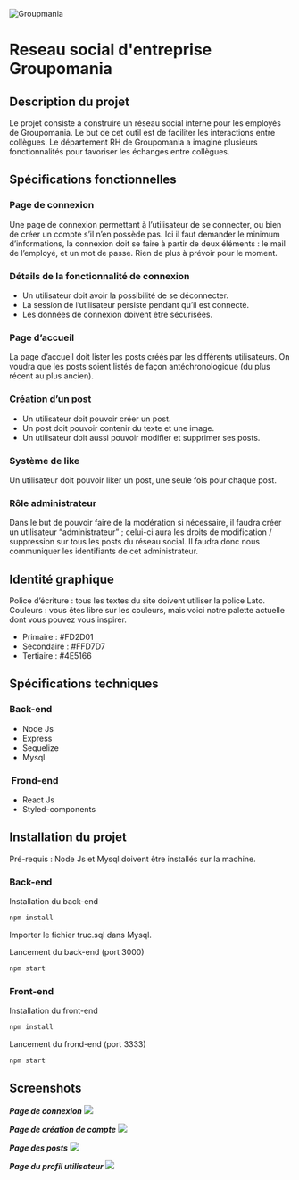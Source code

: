 ![Groupmania](./client-react/src/assets/mono-groupo.svg)

# Reseau social d'entreprise Groupomania

<h2>Description du projet</h2>

Le projet consiste à construire un réseau social interne pour les employés de Groupomania. Le
but de cet outil est de faciliter les interactions entre collègues. Le département RH de
Groupomania a imaginé plusieurs fonctionnalités pour favoriser les échanges entre collègues.

<h2>Spécifications fonctionnelles</h2>

### Page de connexion

Une page de connexion permettant à l’utilisateur de se connecter, ou bien
de créer un compte s’il n’en possède pas. Ici il faut demander le minimum
d’informations, la connexion doit se faire à partir de deux éléments : le mail
de l’employé, et un mot de passe. Rien de plus à prévoir pour le moment.

### Détails de la fonctionnalité de connexion

* Un utilisateur doit avoir la possibilité de se déconnecter.
* La session de l’utilisateur persiste pendant qu’il est connecté.
* Les données de connexion doivent être sécurisées.

### Page d’accueil

La page d’accueil doit lister les posts créés par les différents utilisateurs.
On voudra que les posts soient listés de façon antéchronologique (du plus
récent au plus ancien).

### Création d’un post

* Un utilisateur doit pouvoir créer un post.
* Un post doit pouvoir contenir du texte et une image.
* Un utilisateur doit aussi pouvoir modifier et supprimer ses posts.

### Système de like

Un utilisateur doit pouvoir liker un post, une seule fois pour chaque post.

### Rôle administrateur

Dans le but de pouvoir faire de la modération si nécessaire, il faudra créer
un utilisateur “administrateur” ; celui-ci aura les droits de modification /
suppression sur tous les posts du réseau social. Il faudra donc nous
communiquer les identifiants de cet administrateur.

## Identité graphique

Police d’écriture : tous les textes du site doivent utiliser la police Lato.
Couleurs : vous êtes libre sur les couleurs, mais voici notre palette actuelle
dont vous pouvez vous inspirer.
* Primaire : #FD2D01
* Secondaire : #FFD7D7
* Tertiaire : #4E5166

## Spécifications techniques

### Back-end

* Node Js
* Express
* Sequelize
* Mysql

<h3> Frond-end</h3>

* React Js
* Styled-components

<h2>Installation du projet</h2>

Pré-requis :
Node Js et Mysql doivent être installés sur la machine.

### Back-end

Installation du back-end
```bash
npm install
```
Importer le fichier truc.sql dans Mysql.

Lancement du back-end (port 3000)
```bash
npm start
```

### Front-end

Installation du front-end
```bash
npm install
```

Lancement du frond-end (port 3333)
```bash
npm start
```

<h2>Screenshots</h2>

***Page de connexion***
![](./client-react/public/readme_assets/login.png)
<br>

***Page de création de compte***
![](./client-react/public/readme_assets/register.png)
<br>

***Page des posts***
![](./client-react/public/readme_assets/posts.png)
<br>

***Page du profil utilisateur***
![](./client-react/public/readme_assets/profile.png)
<br>


